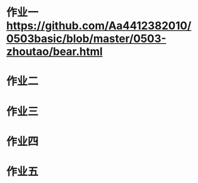 # 作业一 https://github.com/Aa4412382010/0503basic/blob/master/0503-zhoutao/bear.html
# 作业二
# 作业三
# 作业四
# 作业五
